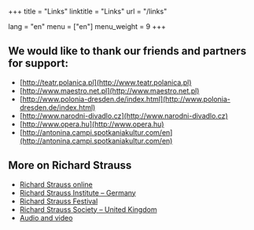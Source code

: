 +++
title = "Links"
linktitle = "Links"
url = "/links"

lang = "en"
menu = ["en"]
menu_weight = 9
+++

## We would like to thank our friends and partners for support:

- [http://teatr.polanica.pl](http://www.teatr.polanica.pl)
- [http://www.maestro.net.pl](http://www.maestro.net.pl)
- [http://www.polonia-dresden.de/index.html](http://www.polonia-dresden.de/index.html)
- [http://www.narodni-divadlo.cz](http://www.narodni-divadlo.cz)
- [http://www.opera.hu](http://www.opera.hu)
- [http://antonina.campi.spotkaniakultur.com/en](http://antonina.campi.spotkaniakultur.com/en)

## More on Richard Strauss
- [Richard Strauss online](http://richardstrauss.org)
- [Richard Strauss Institute – Germany](http://www.richard-strauss-institut.de)
- [Richard Strauss Festival](http://www.richard-strauss-festival.de/rsi)
- [Richard Strauss Society – United Kingdom](http://www.richard-strauss-society.co.uk)
- [Audio and video](http://www.medici.tv/#!/richard-strauss)


